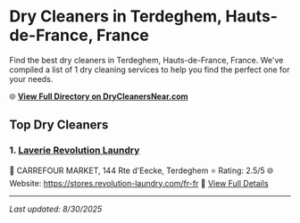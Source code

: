 # Dry Cleaners in Terdeghem, Hauts-de-France, France

Find the best dry cleaners in Terdeghem, Hauts-de-France, France. We've compiled a list of 1 dry cleaning services to help you find the perfect one for your needs.

🌐 **[View Full Directory on DryCleanersNear.com](https://drycleanersnear.com/city/France/Hauts-de-France/Terdeghem)**

## Top Dry Cleaners

### 1. [Laverie Revolution Laundry](https://drycleanersnear.com/dryCleaner/68ae6790c95ff2c6096b151b/laverie-revolution-laundry)
📍 CARREFOUR MARKET, 144 Rte d'Eecke, Terdeghem
⭐ Rating: 2.5/5
🌐 Website: https://stores.revolution-laundry.com/fr-fr
🔗 [View Full Details](https://drycleanersnear.com/dryCleaner/68ae6790c95ff2c6096b151b/laverie-revolution-laundry)


---

*Last updated: 8/30/2025*
